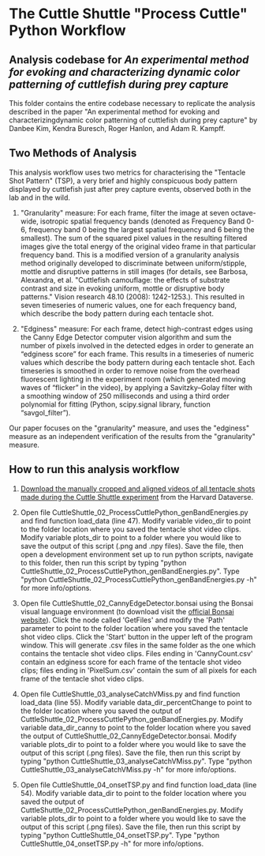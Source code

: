 # The Cuttle Shuttle "Process Cuttle" Python Workflow

## Analysis codebase for *An experimental method for evoking and characterizing dynamic color patterning of cuttlefish during prey capture*

This folder contains the entire codebase necessary to replicate the analysis described in the paper "An experimental method for evoking and characterizingdynamic color patterning of cuttlefish during prey capture" by Danbee Kim, Kendra Buresch, Roger Hanlon, and Adam R. Kampff. 

## Two Methods of Analysis

This analysis workflow uses two metrics for characterising the "Tentacle Shot Pattern" (TSP), a very brief and highly conspicuous body pattern displayed by cuttlefish just after prey capture events, observed both in the lab and in the wild.

1) "Granularity" measure:  For each frame, filter the image at seven octave-wide, isotropic spatial frequency bands (denoted as Frequency Band 0-6, frequency band 0 being the largest spatial frequency and 6 being the smallest).  The sum of the squared pixel values in the resulting filtered images give the total energy of the original video frame in that particular frequency band.  This is a modified version of a granularity analysis method originally developed to discriminate between uniform/stipple, mottle and disruptive patterns in still images (for details, see Barbosa, Alexandra, et al. "Cuttlefish camouflage: the effects of substrate contrast and size in evoking uniform, mottle or disruptive body patterns." Vision research 48.10 (2008): 1242-1253.). This resulted in seven timeseries of numeric values, one for each frequency band, which describe the body pattern during each tentacle shot. 

2) "Edginess" measure:  For each frame, detect high-contrast edges using the Canny Edge Detector computer vision algorithm and sum the number of pixels involved in the detected edges in order to generate an “edginess score” for each frame.  This results in a timeseries of numeric values which describe the body pattern during each tentacle shot.  Each timeseries is smoothed in order to remove noise from the overhead fluorescent lighting in the experiment room (which generated moving waves of “flicker” in the video), by applying a Savitzky–Golay filter with a smoothing window of 250 milliseconds and using a third order polynomial for fitting (Python, scipy.signal library, function “savgol_filter”).

Our paper focuses on the "granularity" measure, and uses the "edginess" measure as an independent verification of the results from the "granularity" measure. 

## How to run this analysis workflow

1) [Download the manually cropped and aligned videos of all tentacle shots made during the Cuttle Shuttle experiment](https://doi.org/10.7910/DVN/7H82AW) from the Harvard Dataverse. 

2) Open file CuttleShuttle_02_ProcessCuttlePython_genBandEnergies.py and find function load_data (line 47). Modify variable video_dir to point to the folder location where you saved the tentacle shot video clips. Modify variable plots_dir to point to a folder where you would like to save the output of this script (.png and .npy files). Save the file, then open a development environment set up to run python scripts, navigate to this folder, then run this script by typing "python CuttleShuttle_02_ProcessCuttlePython_genBandEnergies.py". Type "python CuttleShuttle_02_ProcessCuttlePython_genBandEnergies.py -h" for more info/options. 

3) Open file CuttleShuttle_02_CannyEdgeDetector.bonsai using the Bonsai visual language environment (to download visit the [official Bonsai website](https://bonsai-rx.org/)). Click the node called 'GetFiles' and modify the 'Path' parameter to point to the folder location where you saved the tentacle shot video clips. Click the 'Start' button in the upper left of the program window. This will generate .csv files in the same folder as the one which contains the tentacle shot video clips. Files ending in 'CannyCount.csv' contain an edginess score for each frame of the tentacle shot video clips; files ending in 'PixelSum.csv' contain the sum of all pixels for each frame of the tentacle shot video clips. 

4) Open file CuttleShuttle_03_analyseCatchVMiss.py and find function load_data (line 55). Modify variable data_dir_percentChange to point to the folder location where you saved the output of CuttleShuttle_02_ProcessCuttlePython_genBandEnergies.py. Modify variable data_dir_canny to point to the folder location where you saved the output of CuttleShuttle_02_CannyEdgeDetector.bonsai. Modify variable plots_dir to point to a folder where you would like to save the output of this script (.png files). Save the file, then run this script by typing "python CuttleShuttle_03_analyseCatchVMiss.py". Type "python CuttleShuttle_03_analyseCatchVMiss.py -h" for more info/options. 

5) Open file CuttleShuttle_04_onsetTSP.py and find function load_data (line 54). Modify variable data_dir to point to the folder location where you saved the output of CuttleShuttle_02_ProcessCuttlePython_genBandEnergies.py. Modify variable plots_dir to point to a folder where you would like to save the output of this script (.png files). Save the file, then run this script by typing "python CuttleShuttle_04_onsetTSP.py". Type "python CuttleShuttle_04_onsetTSP.py -h" for more info/options. 

